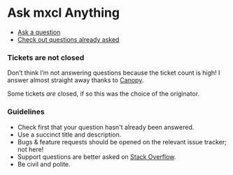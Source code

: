 # Ask mxcl Anything

* [Ask a question](https://github.com/mxcl/AmA/issues/new)
* [Check out questions already asked](https://github.com/mxcl/AmA/issues)

### Tickets are not closed

Don’t think I’m not answering questions because the ticket count is high! I answer almost straight away thanks to [Canopy](https://mxcl.github.com/canopy/).

Some tickets *are* closed, if so this was the choice of the originator.

### Guidelines

* Check first that your question hasn't already been answered.
* Use a succinct title and description.
* Bugs & feature requests should be opened on the relevant issue tracker; not here!
* Support questions are better asked on [Stack Overflow](https://stackoverflow.com).
* Be civil and polite.
